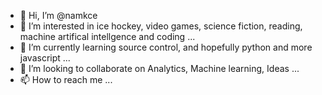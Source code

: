 - 👋 Hi, I’m @namkce
- 👀 I’m interested in ice hockey, video games, science fiction, reading, machine artifical intellgence and coding ...
- 🌱 I’m currently learning source control, and hopefully python and more javascript ...
- 💞️ I’m looking to collaborate on Analytics, Machine learning, Ideas ...
- 📫 How to reach me <not disclosed yet> ...

<!---
namkce/namkce is a ✨ special ✨ repository because its `README.md` (this file) appears on your GitHub profile.
You can click the Preview link to take a look at your changes.
--->
